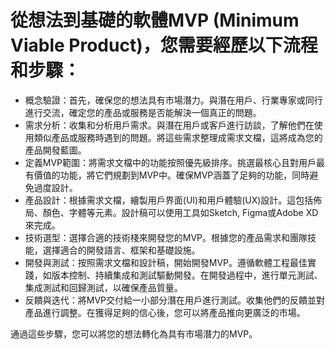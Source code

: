 # 從想法到基礎的軟體MVP (Minimum Viable Product)，您需要經歷以下流程和步驟：

- 概念驗證：首先，確保您的想法具有市場潛力。與潛在用戶、行業專家或同行進行交流，確定您的產品或服務是否能解決一個真正的問題。
- 需求分析：收集和分析用戶需求。與潛在用戶或客戶進行訪談，了解他們在使用類似產品或服務時遇到的問題。將這些需求整理成需求文檔，這將成為您的產品開發藍圖。
- 定義MVP範圍：將需求文檔中的功能按照優先級排序。挑選最核心且對用戶最有價值的功能，將它們規劃到MVP中。確保MVP涵蓋了足夠的功能，同時避免過度設計。
- 產品設計：根據需求文檔，繪製用戶界面(UI)和用戶體驗(UX)設計。這包括佈局、顏色、字體等元素。設計稿可以使用工具如Sketch, Figma或Adobe XD來完成。
- 技術選型：選擇合適的技術棧來開發您的MVP。根據您的產品需求和團隊技能，選擇適合的開發語言、框架和基礎設施。
- 開發與測試：按照需求文檔和設計稿，開始開發MVP。遵循軟體工程最佳實踐，如版本控制、持續集成和測試驅動開發。在開發過程中，進行單元測試、集成測試和回歸測試，以確保產品質量。
- 反饋與迭代：將MVP交付給一小部分潛在用戶進行測試。收集他們的反饋並對產品進行調整。在獲得足夠的信心後，您可以將產品推向更廣泛的市場。

通過這些步驟，您可以將您的想法轉化為具有市場潛力的MVP。